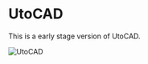 # UtoCAD

This is a early stage version of UtoCAD.

![UtoCAD](https://user-images.githubusercontent.com/122599802/236162681-673d8d43-43aa-47de-8a36-88dba6b18944.png)
